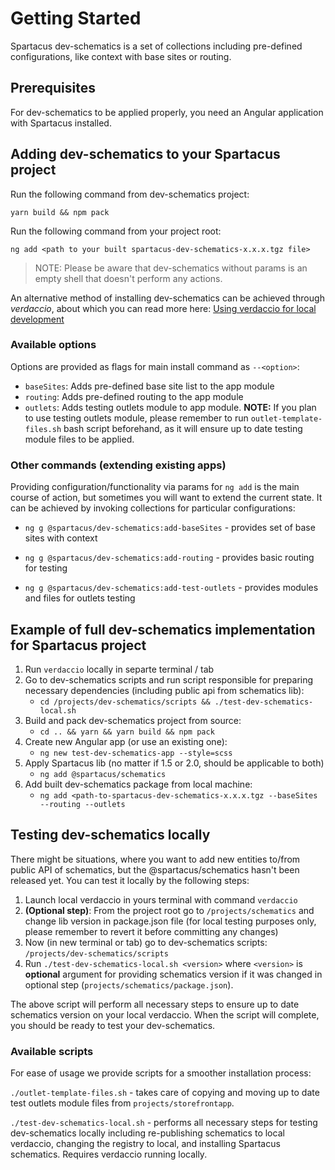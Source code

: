 # Getting Started

Spartacus dev-schematics is a set of collections including pre-defined configurations, like context with base sites or routing.

## Prerequisites

For dev-schematics to be applied properly, you need an Angular application with Spartacus installed.

## Adding dev-schematics to your Spartacus project

Run the following command from dev-schematics project:

`yarn build && npm pack`

Run the following command from your project root:

`ng add <path to your built spartacus-dev-schematics-x.x.x.tgz file>`

> NOTE: Please be aware that dev-schematics without params is an empty shell that doesn't perform any actions.

An alternative method of installing dev-schematics can be achieved through *verdaccio*, about which you can read more here: [Using verdaccio for local development](https://github.com/SAP/spartacus/tree/develop/projects/schematics#verdaccio-setup)

### Available options

Options are provided as flags for main install command as `--<option>`:

- `baseSites`: Adds pre-defined base site list to the app module
- `routing`: Adds pre-defined routing to the app module
- `outlets`: Adds testing outlets module to app module. **NOTE:** If you plan to use testing outlets module, please remember to run `outlet-template-files.sh` bash script beforehand, as it will ensure up to date testing module files to be applied. 

### Other commands (extending existing apps)

Providing configuration/functionality via params for `ng add` is the main course of action, but sometimes you will want to extend the current state. It can be achieved by invoking collections for particular configurations:

- `ng g @spartacus/dev-schematics:add-baseSites` - provides set of base sites with context 

- `ng g @spartacus/dev-schematics:add-routing` - provides basic routing for testing 

- `ng g @spartacus/dev-schematics:add-test-outlets` - provides modules and files for outlets testing


## Example of full dev-schematics implementation for Spartacus project

1. Run `verdaccio` locally in separte terminal / tab
2. Go to dev-schematics scripts and run script responsible for preparing necessary dependencies (including public api from schematics lib):
    - `cd /projects/dev-schematics/scripts && ./test-dev-schematics-local.sh`
3. Build and pack dev-schematics project from source:
    - `cd .. && yarn && yarn build && npm pack`
4. Create new Angular app (or use an existing one):
    - `ng new test-dev-schematics-app --style=scss`
5. Apply Spartacus lib (no matter if 1.5 or 2.0, should be applicable to both)
    - `ng add @spartacus/schematics`
6. Add built dev-schematics package from local machine:
    - `ng add <path-to-spartacus-dev-schematics-x.x.x.tgz --baseSites --routing --outlets`
 
## Testing dev-schematics locally

There might be situations, where you want to add new entities to/from public API of schematics, but the @spartacus/schematics hasn't been released yet. You can test it locally by the following steps:

1. Launch local verdaccio in yours terminal with command `verdaccio` 
2. **(Optional step)**: From the project root go to `/projects/schematics` and change lib version in package.json file (for local testing purposes only, please remember to revert it before committing any changes)
3. Now (in new terminal or tab) go to dev-schematics scripts: `/projects/dev-schematics/scripts`
4. Run `./test-dev-schematics-local.sh <version>` where `<version>` is **optional** argument for providing schematics version if it was changed in optional step (`projects/schematics/package.json`).

The above script will perform all necessary steps to ensure up to date schematics version on your local verdaccio. When the script will complete, you should be ready to test your dev-schematics.


### Available scripts

For ease of usage we provide scripts for a smoother installation process:

`./outlet-template-files.sh` - takes care of copying and moving up to date test outlets module files from `projects/storefrontapp`.

`./test-dev-schematics-local.sh` - performs all necessary steps for testing dev-schematics locally including re-publishing schematics to local verdaccio, changing the registry to local, and installing Spartacus schematics. Requires verdaccio running locally.

